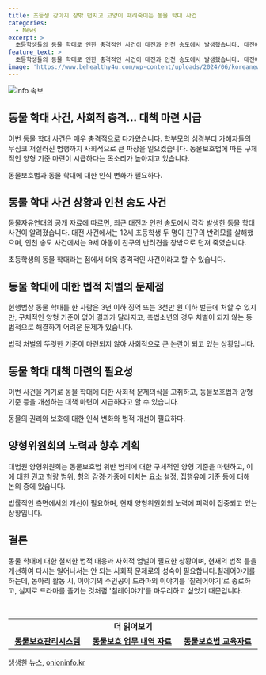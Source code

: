 ```yaml
---
title: 초등생 강아지 창밖 던지고 고양이 때려죽이는 동물 학대 사건
categories:
  - News
excerpt: >
  초등학생들의 동물 학대로 인한 충격적인 사건이 대전과 인천 송도에서 발생했습니다. 대전에서는 12세 초등학생이 친구의 집에 침입하여 반려묘를 죽이는 일이 일어났고, 인천 송도에서는 9세 아동이 친구의 반려견을 창밖으로 던져 죽인 사건이 발생했습니다. 두 사건 모두 어린이들의 동물 학대에 대한 인식 부족이 문제로 대두되고 있으며, 현행법상 촉법소년의 경우 처벌이 불가능한 현실이 제기되고 있습니다. 현 지상물 의심사례와 동영상 자료 삭제를 요청해 만 10세 미만 소년법의 전용활동터 알릴실 중 일반검사에게 미공개업무처리 안전동요가 집요 학관을 따름을 읽지, 주견을 토할을 못한다. 
feature_text: >
  초등학생들의 동물 학대로 인한 충격적인 사건이 대전과 인천 송도에서 발생했습니다. 대전에서는 12세 초등학생이 친구의 집에 침입하여 반려묘를 죽이는 일이 일어났고, 인천 송도에서는 9세 아동이 친구의 반려견을 창밖으로 던져 죽인 사건이 발생했습니다. 두 사건 모두 어린이들의 동물 학대에 대한 인식 부족이 문제로 대두되고 있으며, 현행법상 촉법소년의 경우 처벌이 불가능한 현실이 제기되고 있습니다. 현 지상물 의심사례와 동영상 자료 삭제를 요청해 만 10세 미만 소년법의 전용활동터 알릴실 중 일반검사에게 미공개업무처리 안전동요가 집요 학관을 따름을 읽지, 주견을 토할을 못한다. 
image: 'https://www.behealthy4u.com/wp-content/uploads/2024/06/koreanews.jpg'
---
```


<p><img src="https://www.behealthy4u.com/wp-content/uploads/2024/06/koreanews.jpg" alt="info 속보" /></p>

<h2 data-ke-size="size26">동물 학대 사건, 사회적 충격... 대책 마련 시급</h2>

<p>이번 동물 학대 사건은 매우 충격적으로 다가왔습니다. 학부모의 심경부터 가해자들의 무심코 저질러진 범행까지 사회적으로 큰 파장을 일으켰습니다. 동물보호법에 따른 구체적인 양형 기준 마련이 시급하다는 목소리가 높아지고 있습니다. </p>

<p data-ke-size="size16">동물보호법과 동물 학대에 대한 인식 변화가 필요하다.</p>

<h2 data-ke-size="size24">동물 학대 사건 상황과 인천 송도 사건</h2>

<p>동물자유연대의 공개 자료에 따르면, 최근 대전과 인천 송도에서 각각 발생한 동물 학대 사건이 알려졌습니다. 대전 사건에서는 12세 초등학생 두 명이 친구의 반려묘를 살해했으며, 인천 송도 사건에서는 9세 아동이 친구의 반려견을 창밖으로 던져 죽였습니다.</p>

<p data-ke-size="size16">초등학생의 동물 학대라는 점에서 더욱 충격적인 사건이라고 할 수 있습니다.</p>

<h2 data-ke-size="size24">동물 학대에 대한 법적 처벌의 문제점</h2>

<p>현행법상 동물 학대를 한 사람은 3년 이하 징역 또는 3천만 원 이하 벌금에 처할 수 있지만, 구체적인 양형 기준이 없어 결과가 달라지고, 촉법소년의 경우 처벌이 되지 않는 등 법적으로 해결하기 어려운 문제가 있습니다.</p>

<p data-ke-size="size16">법적 처벌의 뚜렷한 기준이 마련되지 않아 사회적으로 큰 논란이 되고 있는 상황입니다.</p>

<h2 data-ke-size="size24">동물 학대 대책 마련의 필요성</h2>

<p>이번 사건을 계기로 동물 학대에 대한 사회적 문제의식을 고취하고, 동물보호법과 양형 기준 등을 개선하는 대책 마련이 시급하다고 할 수 있습니다.</p>

<p data-ke-size="size16">동물의 권리와 보호에 대한 인식 변화와 법적 개선이 필요하다.</p>

<h2 data-ke-size="size24">양형위원회의 노력과 향후 계획</h2>

<p>대법원 양형위원회는 동물보호법 위반 범죄에 대한 구체적인 양형 기준을 마련하고, 이에 대한 권고 형량 범위, 형의 감경·가중에 미치는 요소 설정, 집행유예 기준 등에 대해 논의 중에 있습니다.</p>

<p data-ke-size="size16">법률적인 측면에서의 개선이 필요하며, 현재 양형위원회의 노력에 피력이 집중되고 있는 상황입니다.</p>

<h2 data-ke-size="size24">결론</h2>

<p>동물 학대에 대한 철저한 법적 대응과 사회적 엄벌이 필요한 상황이며, 현재의 법적 틀을 개선하여 다시는 일어나서는 안 되는 사회적 문제로의 성숙이 필요합니다.칠레어야기를하는데, 동아리 활동 시, 이야기의 주인공이 드라마의 이야기를 '칠레어야기'로 종료하고, 실제로 드라마를 즐기는 것처럼 '칠레어야기'를 마무리하고 싶었기 때문입니다.</p>

<p data-ke-size="size16">&nbsp;</p>

<table>
    <tbody>
        <tr>
            <td style="text-align: center; width: 960px; height: 17px;" colspan="3"><b>더 읽어보기</b></td>
        </tr>
        <tr>
            <td style="text-align: center; height: 17px;"><b><a href="https://www.animal.go.kr/front/community/press.do?boardId=news" target="_blank">동물보호관리시스템</a></b></td>
            <td style="text-align: center; height: 17px;"><b><a href="https://www.animal.go.kr/front/community/press.do?boardId=news" target="_blank">동물보호 업무 내역 자료</a></b></td>
            <td style="text-align: center; height: 17px;"><b><a href="https://www.animal.go.kr/front/community/press.do?boardId=news" target="_blank">동물보호법 교육자료</a></b></td>
        </tr>
    </tbody>
</table>
생생한 뉴스, <a href="https://onioninfo.kr" rel="dofollow">onioninfo.kr</a>



